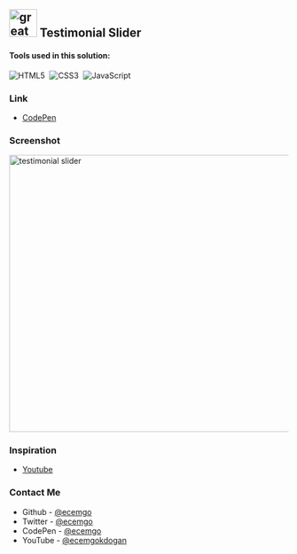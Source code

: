 ## <img src="https://user-images.githubusercontent.com/13468728/233831804-0f5c7ee5-d654-4c13-9c77-a5bd6dc4fe74.jpg" title="great tricks" alt="great tricks" width="50" height="50"/> Testimonial Slider

#### Tools used in this solution:

![HTML5](https://img.shields.io/badge/-HTML5-E34F26?style=for-the-badge&logo=html5&logoColor=white)&nbsp;
![CSS3](https://img.shields.io/badge/-CSS3-1572B6?style=for-the-badge&logo=css3)&nbsp;
![JavaScript](https://img.shields.io/badge/Javascript-F7DF1E.svg?style=for-the-badge&logo=javascript&logoColor=black)&nbsp;

### Link

- [CodePen](https://codepen.io/ecemgo/pen/WNappPz)

### Screenshot

<div align="left">
<img src="https://github.com/ecemgo/frontend-mentor-challenges/assets/13468728/1b7be84d-47db-4946-afac-154a431bdab5" title="testimonial slider" alt="testimonial slider" width="750" height="500"/>
</div>

### Inspiration

- [Youtube](https://www.youtube.com/watch?v=fzgLWi40-2g&t=1s)

### Contact Me

- Github - [@ecemgo](https://github.com/ecemgo)
- Twitter - [@ecemgo](https://twitter.com/ecemgo)
- CodePen - [@ecemgo](https://codepen.io/ecemgo)
- YouTube - [@ecemgokdogan](https://www.youtube.com/channel/UCktkPv17cw27PaFGcnZa_aQ)

